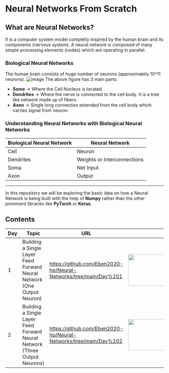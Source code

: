 # Neural Networks From Scratch


## What are Neural Networks?
It is a computer system model completly inspired by the human brain and its components (nervous system). A neural network is composed of many simple processing elements (nodes) which are operating in parallel.

### Biological Neural Networks
The human brain consists of huge number of neurons (approximately 10^11 neurons). 
![image](https://user-images.githubusercontent.com/66016994/130130200-e1494be7-7a68-48e1-8a6d-3be5a360f1eb.png)
The above figure has 3 main parts:
- **Some** -> Where the Cell Nucleus is located.
- **Dendrites** -> Where the nerve is connected to the cell body. It is a tree like network made up of fibers.
- **Axon** -> Single long connection extended from the cell body which carries signal from neuron.

### Understanding Neural Networks with Biological Neural Networks 

| Biological Neural Network | Neural Network |
| --- | --- |
| Cell | Neuron |
| Dendrites | Weights or Interconnections |
| Soma | Net Input |
| Axon | Output |

---

In this repository we will be exploring the basic idea on how a Neural Network is being built with the help of **Numpy** rather than the other prominent libraries like **PyTorch** or **Keras**.

## Contents

| Day | Topic | URL | Concept |
| --- | --- | --- | --- |
| 1 | Building a Single Layer Feed Forward Neural Network (One Output Neuron) | https://github.com/Eben2020-hp/Neural-Networks/tree/main/Day%201 | <img src="https://user-images.githubusercontent.com/66016994/130211321-ae1cd29b-bb67-4f95-b1a0-d4f0589d6d5a.jpg" width="300" height="100" /> | 
| 2 | Building a Single Layer Feed Forward Neural Network (Three Output Neurons) | https://github.com/Eben2020-hp/Neural-Networks/tree/main/Day%202 | <img src="https://user-images.githubusercontent.com/66016994/130211643-c5304188-4a4c-4b23-9db4-733c888a035d.png" width="300" height="100" /> | 
